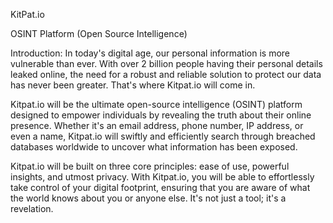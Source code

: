 KitPat.io

OSINT Platform (Open Source Intelligence)

Introduction:
In today's digital age, our personal information is more vulnerable than ever. With over 2 billion people having their personal details leaked online, the need for a robust and reliable solution to protect our data has never been greater. That's where Kitpat.io will come in.

Kitpat.io will be the ultimate open-source intelligence (OSINT) platform designed to empower individuals by revealing the truth about their online presence. Whether it's an email address, phone number, IP address, or even a name, Kitpat.io will swiftly and efficiently search through breached databases worldwide to uncover what information has been exposed.

Kitpat.io will be built on three core principles: ease of use, powerful insights, and utmost privacy. With Kitpat.io, you will be able to effortlessly take control of your digital footprint, ensuring that you are aware of what the world knows about you or anyone else. It's not just a tool; it's a revelation.